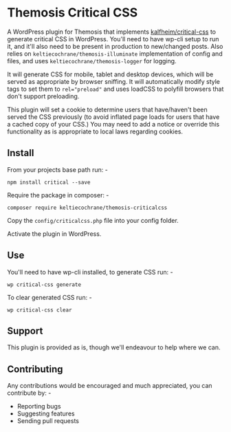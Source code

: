 Themosis Critical CSS
=====================

A WordPress plugin for Themosis that implements
[kalfheim/critical-css](https://github.com/kalfheim/critical-css) to generate
critical CSS in WordPress. You'll need to have wp-cli setup to run it, and it'll
also need to be present in production to new/changed posts. Also relies on `keltiecochrane/themosis-illuminate` implementation of config and files, and uses
`keltiecochrane/themosis-logger` for logging.

It will generate CSS for mobile, tablet and desktop devices, which will be served
as appropriate by browser sniffing. It will automatically modify style tags to
set them to `rel="preload"` and uses loadCSS to polyfill browsers that don't
support preloading.

This plugin will set a cookie to determine users that have/haven't been served
the CSS previously (to avoid inflated page loads for users that have a cached
copy of your CSS.) You may need to add a notice or override this functionality as
is appropriate to local laws regarding cookies.

Install
-------

From your projects base path run: -

`npm install critical --save`

Require the package in composer: -

`composer require keltiecochrane/themosis-criticalcss`

Copy the `config/criticalcss.php` file into your config folder.

Activate the plugin in WordPress.

Use
---

You'll need to have wp-cli installed, to generate CSS run: -

`wp critical-css generate`

To clear generated CSS run: -

`wp critical-css clear`

Support
-------
This plugin is provided as is, though we'll endeavour to help where we can.

Contributing
------------
Any contributions would be encouraged and much appreciated, you can contribute by: -

* Reporting bugs
* Suggesting features
* Sending pull requests
